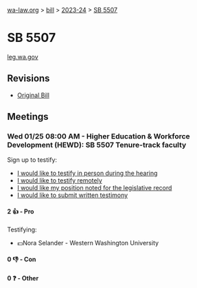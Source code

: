 [wa-law.org](/) > [bill](/bill/) > [2023-24](/bill/2023-24/) > [SB 5507](/bill/2023-24/sb/5507/)

# SB 5507
[leg.wa.gov](https://app.leg.wa.gov/billsummary?BillNumber=5507&Year=2023&Initiative=false)

## Revisions
* [Original Bill](1/)

## Meetings
### Wed 01/25 08:00 AM - Higher Education & Workforce Development (HEWD): SB 5507 Tenure-track faculty
Sign up to testify:
* [I would like to testify in person during the hearing](https://app.leg.wa.gov/csi/Testifier/Add?chamber=House&mId=30500&aId=150177&caId=20770&tId=1)
* [I would like to testify remotely](https://app.leg.wa.gov/csi/Testifier/Add?chamber=House&mId=30500&aId=150177&caId=20770&tId=2)
* [I would like my position noted for the legislative record](https://app.leg.wa.gov/csi/Testifier/Add?chamber=House&mId=30500&aId=150177&caId=20770&tId=3)
* [I would like to submit written testimony](https://app.leg.wa.gov/csi/Testifier/Add?chamber=House&mId=30500&aId=150177&caId=20770&tId=4)

#### 2 👍 - Pro
Testifying:
* 💵Nora Selander - Western Washington University

#### 0 👎 - Con

#### 0 ❓ - Other
